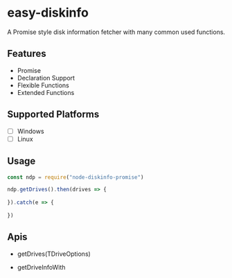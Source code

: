 # easy-diskinfo

A Promise style disk information fetcher with many common used functions.

## Features

* Promise
* Declaration Support
* Flexible Functions
* Extended Functions

## Supported Platforms

- [ ] Windows
- [ ] Linux

## Usage

```js
const ndp = require("node-diskinfo-promise")

ndp.getDrives().then(drives => {
    
}).catch(e => {
    
})

```

## Apis

* getDrives(TDriveOptions)

* getDriveInfoWith
